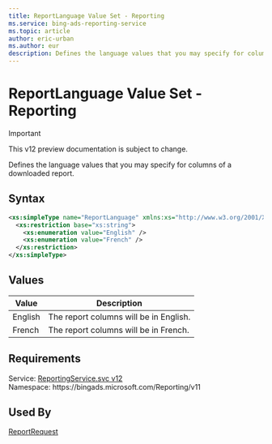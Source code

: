 ```yaml
---
title: ReportLanguage Value Set - Reporting
ms.service: bing-ads-reporting-service
ms.topic: article
author: eric-urban
ms.author: eur
description: Defines the language values that you may specify for columns of a downloaded report.
---
```

# ReportLanguage Value Set - Reporting

> [!IMPORTANT]
> This v12 preview documentation is subject to change.

Defines the language values that you may specify for columns of a downloaded report.

## Syntax
```xml
<xs:simpleType name="ReportLanguage" xmlns:xs="http://www.w3.org/2001/XMLSchema">
  <xs:restriction base="xs:string">
    <xs:enumeration value="English" />
    <xs:enumeration value="French" />
  </xs:restriction>
</xs:simpleType>
```

## <a name="values"></a>Values

|Value|Description|
|-----------|---------------|
|<a name="english"></a>English|The report columns will be in English.|
|<a name="french"></a>French|The report columns will be in French.|

## Requirements
Service: [ReportingService.svc v12](https://reporting.api.bingads.microsoft.com/Api/Advertiser/Reporting/v11/ReportingService.svc)  
Namespace: https\://bingads.microsoft.com/Reporting/v11  

## Used By
[ReportRequest](reportrequest.md)  
